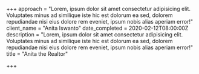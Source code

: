 +++
approach = "Lorem, ipsum dolor sit amet consectetur adipisicing elit. Voluptates minus ad similique iste hic est dolorum ea sed, dolorem repudiandae nisi eius dolore rem eveniet, ipsum nobis alias aperiam error!"
client_name = "Anita Iswanto"
date_completed = 2020-02-12T08:00:00Z
description = "Lorem, ipsum dolor sit amet consectetur adipisicing elit. Voluptates minus ad similique iste hic est dolorum ea sed, dolorem repudiandae nisi eius dolore rem eveniet, ipsum nobis alias aperiam error!"
title = "Anita the Realtor"

+++

